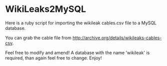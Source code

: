 WikiLeaks2MySQL
===============

 Here is a ruby script for importing the wikileak cables.csv file to a MySQL database.
 
 You can grab the cable file from http://archive.org/details/wikileaks-cables-csv. 
 
 Feel free to modify and amend! A database with the name 'wikileak' is required, than again feel free to change. Enjoy!